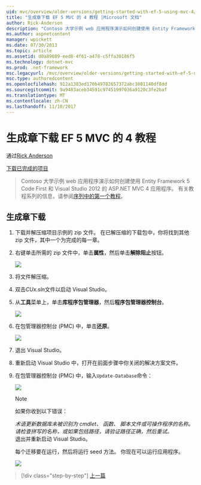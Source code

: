 ```yaml
---
uid: mvc/overview/older-versions/getting-started-with-ef-5-using-mvc-4/building-the-ef5-mvc4-chapter-downloads
title: "生成章下载 EF 5 MVC 的 4 教程 |Microsoft 文档"
author: Rick-Anderson
description: "Contoso 大学示例 web 应用程序演示如何创建使用 Entity Framework 5 Code First 和 Visual Studio 的 ASP.NET MVC 4 应用程序..."
ms.author: aspnetcontent
manager: wpickett
ms.date: 07/30/2013
ms.topic: article
ms.assetid: d0a89089-eed8-4f61-a478-c5ffa30186f5
ms.technology: dotnet-mvc
ms.prod: .net-framework
msc.legacyurl: /mvc/overview/older-versions/getting-started-with-ef-5-using-mvc-4/building-the-ef5-mvc4-chapter-downloads
msc.type: authoredcontent
ms.openlocfilehash: 912a1383ed170b49782657372abc1801140df8dd
ms.sourcegitcommit: 9a9483aceb34591c97451997036a9120c3fe2baf
ms.translationtype: MT
ms.contentlocale: zh-CN
ms.lasthandoff: 11/10/2017
---
```

<a name="building-the-chapter-downloads-for-the-ef-5-mvc-4-tutorials"></a>生成章下载 EF 5 MVC 的 4 教程
====================
通过[Rick Anderson](https://github.com/Rick-Anderson)

[下载已完成的项目](http://code.msdn.microsoft.com/Getting-Started-with-dd0e2ed8)

> Contoso 大学示例 web 应用程序演示如何创建使用 Entity Framework 5 Code First 和 Visual Studio 2012 的 ASP.NET MVC 4 应用程序。 有关教程系列的信息，请参阅[序列中的第一个教程](creating-an-entity-framework-data-model-for-an-asp-net-mvc-application.md)。


## <a name="building-the-chapter-downloads"></a>生成章下载

1. 下载并解压缩项目示例的 zip 文件。 在已解压缩的下载包中，你将找到其他 zip 文件，其中一个为完成的每一章。
2. 右键单击所需的 zip 文件中，单击**属性**，然后单击**解除阻止**按钮。  
  
    ![](building-the-ef5-mvc4-chapter-downloads/_static/image1.png)
3. 将文件解压缩。
4. 双击*CUx.sln*文件以启动 Visual Studio。
5. 从**工具**菜单上，单击**库程序包管理器**，然后**程序包管理器控制台**。  
  
    ![](building-the-ef5-mvc4-chapter-downloads/_static/image2.png)
6. 在包管理器控制台 (PMC) 中，单击**还原**。  
  
    ![](building-the-ef5-mvc4-chapter-downloads/_static/image3.png)
7. 退出 Visual Studio。
8. 重新启动 Visual Studio 中，打开在前面步骤中你关闭的解决方案文件。
9. 在包管理器控制台 (PMC) 中，输入`Update-Database`命令：  
  
    ![](building-the-ef5-mvc4-chapter-downloads/_static/image4.png)  

    > [!NOTE]
    > 如果你收到以下错误：  
    >   
    >  *术语更新数据库未被识别为 cmdlet、 函数、 脚本文件或可操作程序的名称。请检查拼写的名称，或如果包括路径，请验证路径正确，然后重试。*  
    > 退出并重新启动 Visual Studio。

    每个迁移要在运行，然后将运行 seed 方法。 你现在可以运行应用程序。

    ![](building-the-ef5-mvc4-chapter-downloads/_static/image5.png)

>[!div class="step-by-step"]
[上一篇](advanced-entity-framework-scenarios-for-an-mvc-web-application.md)
